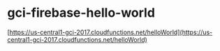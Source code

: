 # gci-firebase-hello-world

[https://us-central1-gci-2017.cloudfunctions.net/helloWorld](https://us-central1-gci-2017.cloudfunctions.net/helloWorld)
